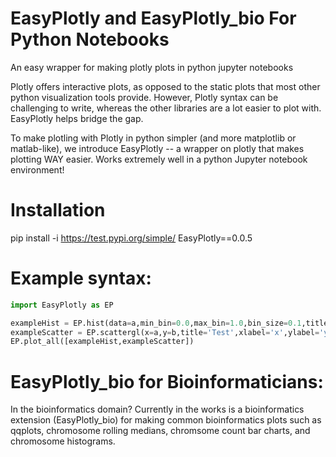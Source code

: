 # EasyPlotly and EasyPlotly_bio For Python Notebooks
An easy wrapper for making plotly plots in python jupyter notebooks

Plotly offers interactive plots, as opposed to the static plots that most other python visualization tools provide. However, Plotly syntax can be challenging to write, whereas the other libraries are a lot easier to plot with. EasyPlotly helps bridge the gap.

To make plotling with Plotly in python simpler (and more matplotlib or matlab-like), we introduce EasyPlotly -- a wrapper on plotly that makes plotting WAY easier. Works extremely well in a python Jupyter notebook environment!

# Installation

pip install -i https://test.pypi.org/simple/ EasyPlotly==0.0.5

# Example syntax:

```python
import EasyPlotly as EP

exampleHist = EP.hist(data=a,min_bin=0.0,max_bin=1.0,bin_size=0.1,title='MyHistogram',xlabel='a')
exampleScatter = EP.scattergl(x=a,y=b,title='Test',xlabel='x',ylabel='y')
EP.plot_all([exampleHist,exampleScatter])
```

# EasyPlotly_bio for Bioinformaticians:

In the bioinformatics domain? Currently in the works is a bioinformatics extension (EasyPlotly_bio) for making common bioinformatics plots such as qqplots, chromosome rolling medians, chromsome count bar charts, and chromosome histograms.
